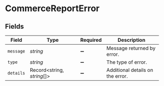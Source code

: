 # CommerceReportError


## Fields

| Field                            | Type                             | Required                         | Description                      |
| -------------------------------- | -------------------------------- | -------------------------------- | -------------------------------- |
| `message`                        | *string*                         | :heavy_minus_sign:               | Message returned by error.       |
| `type`                           | *string*                         | :heavy_minus_sign:               | The type of error.               |
| `details`                        | Record<string, *string*[]>       | :heavy_minus_sign:               | Additional details on the error. |